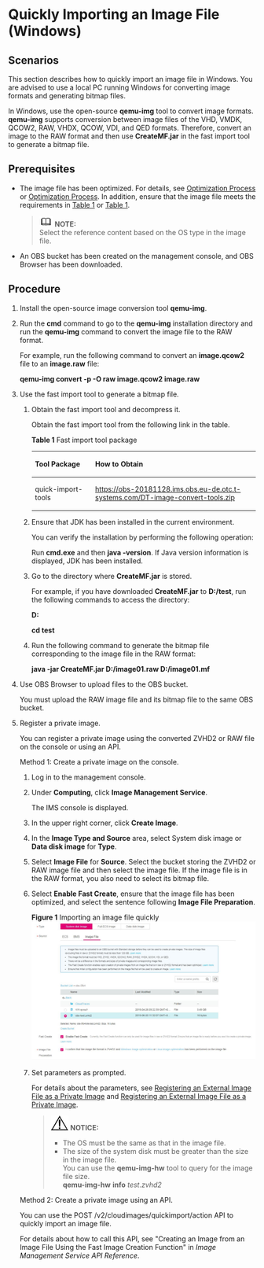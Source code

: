 # Quickly Importing an Image File \(Windows\)<a name="EN-US_TOPIC_0174703579"></a>

## Scenarios<a name="section12126161523313"></a>

This section describes how to quickly import an image file in Windows. You are advised to use a local PC running Windows for converting image formats and generating bitmap files.

In Windows, use the open-source  **qemu-img**  tool to convert image formats.  **qemu-img**  supports conversion between image files of the VHD, VMDK, QCOW2, RAW, VHDX, QCOW, VDI, and QED formats. Therefore, convert an image to the RAW format and then use  **CreateMF.jar**  in the fast import tool to generate a bitmap file.

## Prerequisites<a name="section1892165619595"></a>

-   The image file has been optimized. For details, see  [Optimization Process](optimization-process-(windows).md)  or  [Optimization Process](optimization-process-(linux).md). In addition, ensure that the image file meets the requirements in  [Table 1](preparing-an-image-file-(windows).md#table85212269215)  or  [Table 1](preparing-an-image-file-(linux).md#table85212269215).

    >![](public_sys-resources/icon-note.gif) **NOTE:**   
    >Select the reference content based on the OS type in the image file.  

-   An OBS bucket has been created on the management console, and OBS Browser has been downloaded.

## Procedure<a name="section10894927133216"></a>

1.  Install the open-source image conversion tool  **qemu-img**.
2.  Run the  **cmd**  command to go to the  **qemu-img**  installation directory and run the  **qemu-img**  command to convert the image file to the RAW format.

    For example, run the following command to convert an  **image.qcow2**  file to an  **image.raw**  file:

    **qemu-img convert -p -O raw image.qcow2 image.raw**

3.  Use the fast import tool to generate a bitmap file.
    1.  Obtain the fast import tool and decompress it.

        Obtain the fast import tool from the following link in the table.

        **Table  1**  Fast import tool package

        <a name="table69651049112418"></a>
        <table><thead align="left"><tr id="row996618490249"><th class="cellrowborder" valign="top" width="26.840000000000003%" id="mcps1.2.3.1.1"><p id="p117482592122"><a name="p117482592122"></a><a name="p117482592122"></a>Tool Package</p>
        </th>
        <th class="cellrowborder" valign="top" width="73.16%" id="mcps1.2.3.1.2"><p id="p774995919129"><a name="p774995919129"></a><a name="p774995919129"></a>How to Obtain</p>
        </th>
        </tr>
        </thead>
        <tbody><tr id="row1596614496243"><td class="cellrowborder" valign="top" width="26.840000000000003%" headers="mcps1.2.3.1.1 "><p id="p892264334719"><a name="p892264334719"></a><a name="p892264334719"></a>quick-import-tools</p>
        </td>
        <td class="cellrowborder" valign="top" width="73.16%" headers="mcps1.2.3.1.2 "><p id="p3750175910127"><a name="p3750175910127"></a><a name="p3750175910127"></a><a href="https://obs-20181128.ims.obs.eu-de.otc.t-systems.com/DT-image-convert-tools.zip" target="_blank" rel="noopener noreferrer">https://obs-20181128.ims.obs.eu-de.otc.t-systems.com/DT-image-convert-tools.zip</a></p>
        </td>
        </tr>
        </tbody>
        </table>

    2.  Ensure that JDK has been installed in the current environment.

        You can verify the installation by performing the following operation:

        Run  **cmd.exe**  and then  **java -version**. If Java version information is displayed, JDK has been installed.

    3.  Go to the directory where  **CreateMF.jar**  is stored.

        For example, if you have downloaded  **CreateMF.jar**  to  **D:/test**, run the following commands to access the directory:

        **D:**

        **cd test**

    4.  Run the following command to generate the bitmap file corresponding to the image file in the RAW format:

        **java -jar CreateMF.jar D:/image01.raw D:/image01.mf**

4.  Use OBS Browser to upload files to the OBS bucket.

    You must upload the RAW image file and its bitmap file to the same OBS bucket.

5.  Register a private image.

    You can register a private image using the converted ZVHD2 or RAW file on the console or using an API.

    Method 1: Create a private image on the console.

    1.  Log in to the management console.
    2.  Under  **Computing**, click  **Image Management Service**.

        The IMS console is displayed.

    3.  In the upper right corner, click  **Create Image**.
    4.  In the  **Image Type and Source**  area, select  System disk image  or  **Data disk image**  for  **Type**.
    5.  Select  **Image File**  for  **Source**. Select the bucket storing the ZVHD2 or RAW image file and then select the image file. If the image file is in the RAW format, you also need to select its bitmap file.
    6.  Select  **Enable Fast Create**, ensure that the image file has been optimized, and select the sentence following  **Image File Preparation**.

        **Figure  1**  Importing an image file quickly<a name="en-us_topic_0133773660_fig91021219113612"></a>  
        ![](figures/importing-an-image-file-quickly.png "importing-an-image-file-quickly")

    7.  Set parameters as prompted.

        For details about the parameters, see  [Registering an External Image File as a Private Image](registering-an-external-image-file-as-a-private-image-(windows).md)  and  [Registering an External Image File as a Private Image](registering-an-external-image-file-as-a-private-image-(linux).md).

        >![](public_sys-resources/icon-notice.gif) **NOTICE:**   
        >-   The OS must be the same as that in the image file.  
        >-   The size of the system disk must be greater than the size in the image file.  
        >    You can use the  **qemu-img-hw**  tool to query for the image file size.  
        >    **qemu-img-hw** **info** _test.zvhd2_  


    Method 2: Create a private image using an API.

    You can use the POST /v2/cloudimages/quickimport/action API to quickly import an image file.

    For details about how to call this API, see "Creating an Image from an Image File Using the Fast Image Creation Function" in  _Image Management Service API Reference_.


